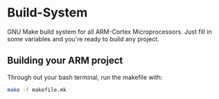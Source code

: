 # Build-System
GNU Make build system for all ARM-Cortex Microprocessors. Just fill in some variables and you're ready to build any project.


## Building your ARM project
Through out your bash terminal, run the makefile with:
```bash
make -f makefile.mk
```